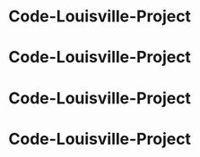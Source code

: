# Code-Louisville-Project
# Code-Louisville-Project
# Code-Louisville-Project
# Code-Louisville-Project
